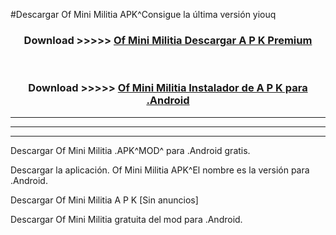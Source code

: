 #Descargar Of Mini Militia  APK^Consigue la última versión yiouq



<div align="center">
<h3>Download >>>>> <a href="https://es-sites.web.app/?es= Of Mini Militia ">Of Mini Militia  Descargar A P K Premium</a></h3><br>

<h3>Download >>>>> <a href="https://es-sites.web.app/?es= Of Mini Militia ">Of Mini Militia  Instalador de A P K para .Android</a></h3>
</div>


----------------------------------------------------------

----------------------------------------------------------

----------------------------------------------------------

Descargar Of Mini Militia  .APK^MOD^ para .Android gratis.

Descargar la aplicación. Of Mini Militia  APK^El nombre es la versión para .Android.

Descargar Of Mini Militia  A P K [Sin anuncios]

Descargar Of Mini Militia  gratuita del mod para .Android.